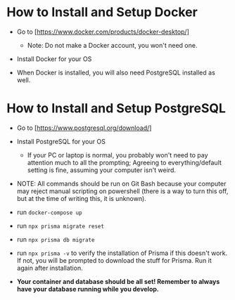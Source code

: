 # How to Install and Setup **Docker**

* Go to [https://www.docker.com/products/docker-desktop/]
  * Note: Do not make a Docker account, you won't need one.

* Install Docker for your OS

* When Docker is installed, you will also need PostgreSQL installed as well.

# How to Install and Setup **PostgreSQL**

* Go to [https://www.postgresql.org/download/]

* Install PostgreSQL for your OS
  * If your PC or laptop is normal, you probably won't need to pay attention much to all the prompting; Agreeing to everything/default setting is fine, assuming your computer isn't weird.

* NOTE: All commands should be run on Git Bash because your computer may reject manual scripting on powershell (there is a way to turn this off, but at the time of writing this, it is unknown).
* run `docker-compose up`
* run `npx prisma migrate reset`
* run `npx prisma db migrate`
* run `npx prisma -v` to verify the installation of Prisma if this doesn't work. If not, you will be prompted to download the stuff for Prisma. Run it again after installation.

  
* **Your container and database should be all set! Remember to always have your database running while you develop.**
